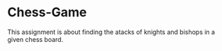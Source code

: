 # Chess-Game

This assignment is about finding the atacks of knights and bishops in a given chess board.

